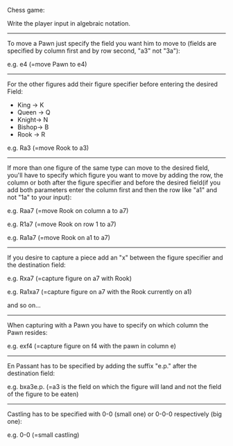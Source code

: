 Chess game:

Write the player input in algebraic notation.

---

To move a Pawn just specify the field you want him to move to (fields are specified by column first and by row second, "a3" not "3a"):

e.g. e4 (=move Pawn to e4)

---
For the other figures add their figure specifier before entering the desired Field:

- King	->	K
- Queen	->	Q
- Knight->	N
- Bishop->	B
- Rook	->	R

e.g. Ra3 (=move Rook to a3)

---

If more than one figure of the same type can move to the desired field, you'll have to specify which figure you want to move by adding the row, the column or both 
after the figure specifier and before the desired field(if you add both parameters enter the column first and then the row like "a1" and not "1a" to your input):


e.g. Raa7 (=move Rook on column a to a7)

e.g. R1a7 (=move Rook on row 1 to a7)

e.g. Ra1a7 (=move Rook on a1 to a7)

---

If you desire to capture a piece add an "x" between the figure specifier and the destination field:

e.g. Rxa7 (=capture figure on a7 with Rook)

e.g. Ra1xa7 (=capture figure on a7 with the Rook currently on a1)

and so on...

---

When capturing with a Pawn you have to specify on which column the Pawn resides:

e.g. exf4 (=capture figure on f4 with the pawn in column e)

---

En Passant has to be specified by adding the suffix "e.p." after the destination field:

e.g. bxa3e.p. (=a3 is the field on which the figure will land and not the field of the figure to be eaten)

---

Castling has to be specified with 0-0 (small one) or 0-0-0 respectively (big one):

e.g. 0-0 (=small castling)
